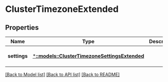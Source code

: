 # ClusterTimezoneExtended

## Properties
Name | Type | Description | Notes
------------ | ------------- | ------------- | -------------
**settings** | [***::models::ClusterTimezoneSettingsExtended**](ClusterTimezoneSettingsExtended.md) |  | [optional] [default to null]

[[Back to Model list]](../README.md#documentation-for-models) [[Back to API list]](../README.md#documentation-for-api-endpoints) [[Back to README]](../README.md)


